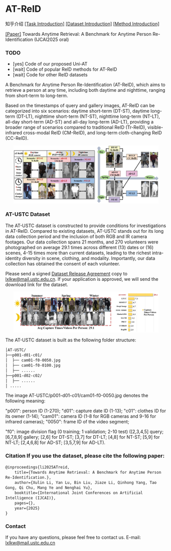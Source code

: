 # AT-ReID

知乎介绍   [\[Task Introduction\]](https://zhuanlan.zhihu.com/p/1944895842541605129)   [\[Dataset Introduction\]](https://zhuanlan.zhihu.com/p/1946682409371304382)   [\[Method Introduction\]](https://zhuanlan.zhihu.com/p/1947080865181078424)

[\[Paper\]]() Towards Anytime Retrieval: A Benchmark for Anytime Person Re-Identification (IJCAI2025 oral)

### TODO
- [yes] Code of our proposed Uni-AT
- [wait] Code of popular ReID methods for AT-ReID
- [wait] Code for other ReID datasets

A Benchmark for Anytime Person Re-Identification (AT-ReID), which aims to retrieve a person at any time, including both daytime and nighttime, ranging from short-term to long-term.

Based on the timestamps of query and gallery images, AT-ReID can be categorized into six scenarios: daytime short-term (DT-ST), daytime long-term (DT-LT), nighttime short-term (NT-ST), nighttime long-term (NT-LT), all-day short-term (AD-ST) and all-day long-term (AD-LT), providing a broader range of scenarios compared to traditional ReID (Tr-ReID), visible-infrared cross-modal ReID (CM-ReID), and long-term cloth-changing ReID (CC-ReID).

<p align="center">   
    <img src="https://github.com/kw66/AT-ReID/blob/main/fig1.png" style="width:90%; display: block; margin-left: auto; margin-right: auto;"> 
</p>

### AT-USTC Dataset

The AT-USTC dataset is constructed to provide conditions for investigations in AT-ReID. Compared to existing datasets, AT-USTC stands out for its long data collection period and the inclusion of both RGB and IR camera footages. Our data collection spans 21 months, and 270 volunteers were photographed on average 29.1 times across different (13) dates or (16) scenes, 4-15 times more than current datasets, leading to the richest intra-identity diversity in scene, clothing, and modality. Importantly, our data collection has obtained the consent of each volunteer. 

Please send a signed [Dataset Release Agreement](https://github.com/kw66/AT-ReID/blob/main/AT-USTC%20Dataset%20Release%20Agreement.pdf) copy to lxlkw@mail.ustc.edu.cn. If your application is approved, we will send the download link for the dataset.

<p align="center">
  <img src="https://github.com/kw66/AT-ReID/blob/main/fig2.png" style="width:90%; display: block; margin-left: auto; margin-right: auto;">
</p>

The AT-USTC dataset is built as the following folder structure:
```
│AT-USTC/
├──p001-d01-c01/
│  ├── cam01-f0-0050.jpg
│  ├── cam01-f0-0100.jpg
│  ├── ......
├──p001-d02-c02/
│  ├── ......
│ .....
```
The image AT-USTC/p001-d01-c01/cam01-f0-0050.jpg denotes the following meaning: 

"p001": person ID (1-270); "d01": capture date ID (1-13); "c01": clothes ID for its owner (1-14); "cam01": camera ID (1-8 for RGB cameras and 9-16 for infrared cameras); "0050": frame ID of the video segment;

"f0": image division flag (0 training; 1 validation; 2-10 test) ([2,3,4,5] query; [6,7,8,9] gallery; [2,6] for DT-ST; [3,7] for DT-LT; [4,8] for NT-ST; [5,9] for NT-LT; [2,4,6,8] for AD-ST; [3,5,7,9] for AD-LT).

### Citation If you use the dataset, please cite the following paper: 
```
@inproceedings{li2025ATreid,
    title={Towards Anytime Retrieval: A Benchmark for Anytime Person Re-Identification.},
    author={Xulin Li, Yan Lu, Bin Liu, Jiaze Li, Qinhong Yang, Tao Gong, Qi Chu, Mang Ye and Nenghai Yu},
    booktitle={International Joint Conferences on Artificial Intelligence (IJCAI)},
    pages={},
    year={2025}
}
```

### Contact 
If you have any questions, please feel free to contact us. E-mail: lxlkw@mail.ustc.edu.cn
